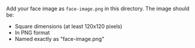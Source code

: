 Add your face image as `face-image.png` in this directory. The image should be:
- Square dimensions (at least 120x120 pixels)
- In PNG format
- Named exactly as "face-image.png"

